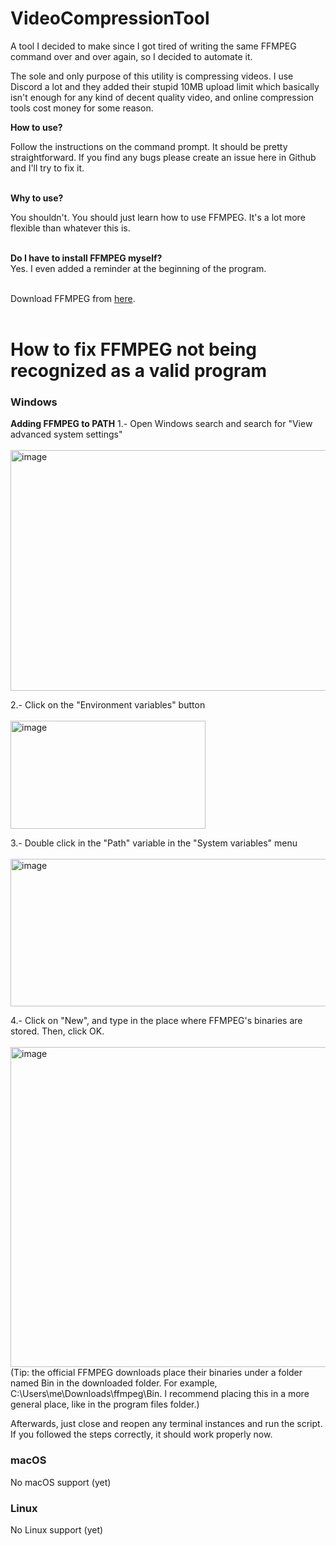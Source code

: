 # VideoCompressionTool
A tool I decided to make since I got tired of writing the same FFMPEG command over and over again, so I decided to automate it.

The sole and only purpose of this utility is compressing videos. I use Discord a lot and they added their stupid 10MB upload limit which basically isn't enough for any kind of decent quality video, and online compression tools cost money for some reason.<br>


**How to use?** <br>

Follow the instructions on the command prompt. It should be pretty straightforward. If you find any bugs please create an issue here in Github and I'll try to fix it.<br><br>


**Why to use?** <br>

You shouldn't. You should just learn how to use FFMPEG. It's a lot more flexible than whatever this is.<br><br>


**Do I have to install FFMPEG myself?** <br>
Yes. I even added a reminder at the beginning of the program.<br><br>


Download FFMPEG from [here](https://ffmpeg.org/download.html).<br><br>


# How to fix FFMPEG not being recognized as a valid program

### Windows
**Adding FFMPEG to PATH**
1.- Open Windows search and search for "View advanced system settings"<br><br>
<img width="764" height="385" alt="image" src="https://github.com/user-attachments/assets/aa621053-a6ff-4046-b939-9a6cb9fd0040" />

2.- Click on the "Environment variables" button<br><br>
<img width="312" height="173" alt="image" src="https://github.com/user-attachments/assets/8b872c88-9cf2-427b-8c69-9a37c131f503" />

3.- Double click in the "Path" variable in the "System variables" menu<br><br>
<img width="582" height="236" alt="image" src="https://github.com/user-attachments/assets/032e0992-914f-4ebc-9141-cd755938e0c0" />

4.- Click on "New", and type in the place where FFMPEG's binaries are stored. Then, click OK.<br><br>
<img width="541" height="512" alt="image" src="https://github.com/user-attachments/assets/313eac97-bd4c-4d0c-9101-3f5eb2904458" /><br>
(Tip: the official FFMPEG downloads place their binaries under a folder named Bin in the downloaded folder. For example, C:\Users\me\Downloads\ffmpeg\Bin. I recommend placing this in a more general place, like in the program files folder.)

Afterwards, just close and reopen any terminal instances and run the script. If you followed the steps correctly, it should work properly now.

### macOS

No macOS support (yet)

### Linux

No Linux support (yet)
